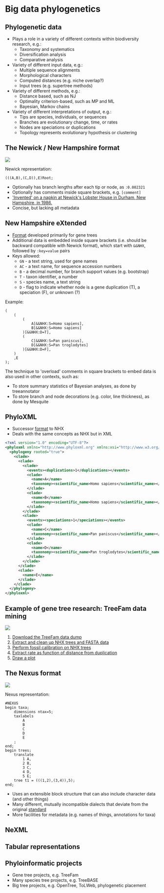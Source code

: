 Big data phylogenetics
======================

Phylogenetic data
-----------------
- Plays a role in a variety of different contexts within biodiversity research, e.g.:
  - Taxonomy and systematics 
  - Diversification analysis
  - Comparative analysis
- Variety of different input data, e.g.:
  - Multiple sequence alignments
  - Morphological characters
  - Computed distances (e.g. niche overlap?)
  - Input trees (e.g. supertree methods)
- Variety of different methods, e.g.:
  - Distance based, such as NJ
  - Optimality criterion-based, such as MP and ML
  - Bayesian, Markov chains
- Variety of different interpretations of output, e.g.:
  - Tips are species, individuals, or sequences
  - Branches are evolutionary change, time, or rates
  - Nodes are speciations or duplications
  - Topology represents evolutionary hypothesis or clustering

The Newick / New Hampshire format
---------------------------------

![](phylogeny.png)

Newick representation:

```
(((A,B),(C,D)),E)Root;
```

- Optionally has branch lengths after each tip or node, as `:0.002321`
- Optionally has comments inside square brackets, e.g. `[comment]`
- ['Invented' on a napkin at Newick's Lobster House in Durham, New Hampshire, in 1986.](http://evolution.genetics.washington.edu/phylip/newicktree.html)
- Concise, but lacking all metadata

New Hampshire eXtended
----------------------

- [Format](https://sites.google.com/site/cmzmasek/home/software/forester/nhx) developed 
  primarily for gene trees
- Additional data is embedded inside square brackets (i.e. should be backward compatible
  with Newick format), which start with `&&NHX`, followed by `:key=value` pairs 
- Keys allowed:
  - `GN` - a text string, used for gene names
  - `AC` - a text name, for sequence accession numbers
  - `B`  - a decimal number, for branch support values (e.g. bootstrap)
  - `T`  - taxon identifier, a number
  - `S`  - species name, a text string 
  - `D`  - flag to indicate whether node is a gene duplication (T), a speciation (F), or
    unknown (?)

Example:

```
(
	(
		(
			A[&&NHX:S=Homo sapiens],
			B[&&NHX:S=Homo sapiens]		
		)[&&NHX:D=T],
		(
			C[&&NHX:S=Pan paniscus],
			D[&&NHX:S=Pan troglodytes]
		)[&&NHX:D=F],	
	)	
	,E
);
```
The technique to 'overload' comments in square brackets to embed data is also used in 
other contexts, such as:
- To store summary statistics of Bayesian analyses, as done by treeannotator
- To store branch and node decorations (e.g. color, line thickness), as done by Mesquite

PhyloXML
--------

- Successor [format](phyloxml.pdf) to NHX
- Deals with the same concepts as NHX but in XML

```xml
<?xml version="1.0" encoding="UTF-8"?>
<phyloxml xmlns="http://www.phyloxml.org" xmlns:xsi="http://www.w3.org/2001/XMLSchema-instance" xsi:schemaLocation="http://www.phyloxml.org http://www.phyloxml.org/1.10/phyloxml.xsd">
  <phylogeny rooted="true">
    <clade>
      <clade>
        <clade>
          <events><duplications>1</duplications></events>
          <clade>
            <name>A</name>
            <taxonomy><scientific_name>Homo sapiens</scientific_name></taxonomy>
          </clade>
          <clade>
            <name>B</name>
            <taxonomy><scientific_name>Homo sapiens</scientific_name></taxonomy>            
          </clade>
        </clade>
        <clade>
          <events><speciations>1</speciations></events>
          <clade>
            <name>C</name>
            <taxonomy><scientific_name>Pan paniscus</scientific_name></taxonomy>            
          </clade>
          <clade>
            <name>D</name>
            <taxonomy><scientific_name>Pan troglodytes</scientific_name></taxonomy>            
          </clade>
        </clade>
      </clade>
      <clade>
        <name>E</name>
      </clade>
    </clade>
  </phylogeny>
</phyloxml>
```

Example of gene tree research: TreeFam data mining
--------------------------------------------------

![](treefam.png)

1. [Download the TreeFam data dump](https://github.com/rvosa/bh15/blob/master/pipeline.sh)
2. [Extract and clean up NHX trees and FASTA data](https://github.com/rvosa/bh15/blob/master/script/treefammer.pl)
3. [Perform fossil calibration on NHX trees](https://github.com/rvosa/bh15/blob/master/script/ratogrammer.pl)
4. [Extract rate as function of distance from duplication](https://github.com/rvosa/bh15/blob/master/script/ratebydist.pl)
5. [Draw a plot](https://github.com/rvosa/bh15/blob/master/script/scatterplt.R)


The Nexus format
----------------

![](phylogeny.png)

Nexus representation:

```
#NEXUS
begin taxa;
	dimensions ntax=5;
	taxlabels
		A
		B
		C
		D
		E
	;		
end;
begin trees;
	translate
		1 A,
		2 B,
		3 C,
		4 D,
		5 E;
	tree t1 = (((1,2),(3,4)),5);
end;
```

- Uses an extensible block structure that can also include character data (and other 
  things)
- Many different, mutually incompatible dialects that deviate from the original 
  [standard](NEXUS_final.pdf)
- More facilities for metadata (e.g. names of things, annotations for taxa)

NeXML
-----

Tabular representations
-----------------------

Phyloinformatic projects
------------------------
- Gene tree projects, e.g. TreeFam
- Many species tree projects, e.g. TreeBASE
- Big tree projects, e.g. OpenTree, ToLWeb, phylogenetic placement
